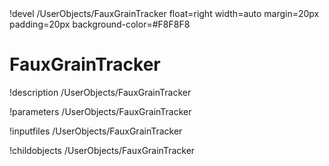 <!-- MOOSE Object Documentation Stub: Remove this when content is added. -->!devel /UserObjects/FauxGrainTracker float=right width=auto margin=20px padding=20px background-color=#F8F8F8


# FauxGrainTracker
!description /UserObjects/FauxGrainTracker

!parameters /UserObjects/FauxGrainTracker

!inputfiles /UserObjects/FauxGrainTracker

!childobjects /UserObjects/FauxGrainTracker
